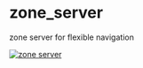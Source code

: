 # zone_server
zone server for flexible navigation

[![zone server](https://www.img.youtube.com/watch?v=w8JvzQT0lYw/0.jpg)](https://www.youtube.com/watch?v=w8JvzQT0lYw)

